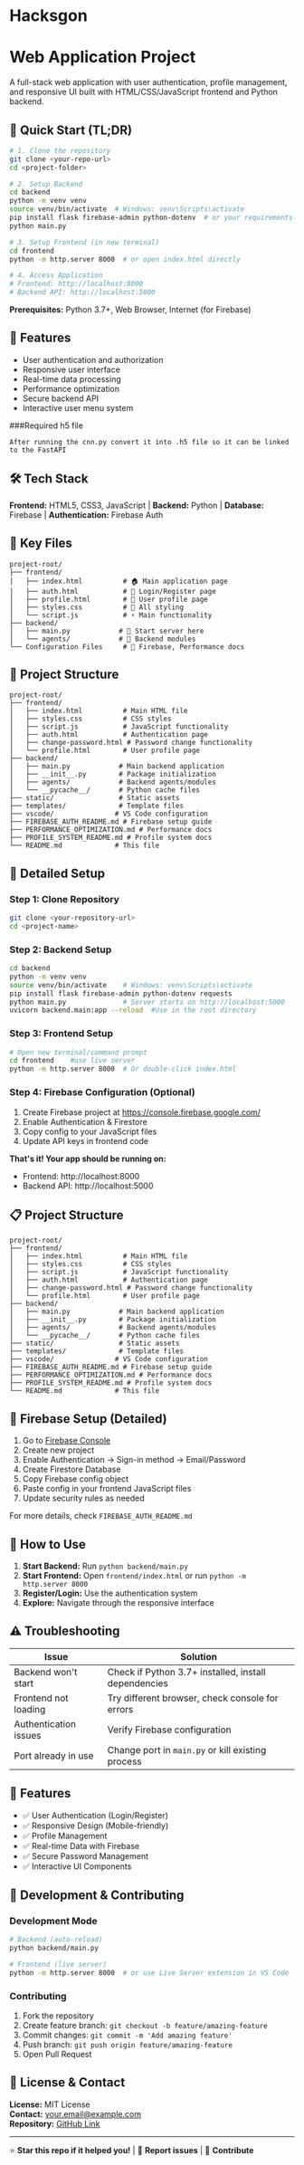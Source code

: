 # Hacksgon
# Web Application Project

A full-stack web application with user authentication, profile management, and responsive UI built with HTML/CSS/JavaScript frontend and Python backend.

## 🚀 Quick Start (TL;DR)

```bash
# 1. Clone the repository
git clone <your-repo-url>
cd <project-folder>

# 2. Setup Backend
cd backend
python -m venv venv
source venv/bin/activate  # Windows: venv\Scripts\activate
pip install flask firebase-admin python-dotenv  # or your requirements
python main.py

# 3. Setup Frontend (in new terminal)
cd frontend
python -m http.server 8000  # or open index.html directly

# 4. Access Application
# Frontend: http://localhost:8000
# Backend API: http://localhost:5000
```

**Prerequisites:** Python 3.7+, Web Browser, Internet (for Firebase)

## 🚀 Features

- User authentication and authorization
- Responsive user interface
- Real-time data processing
- Performance optimization
- Secure backend API
- Interactive user menu system


###Required h5 file
```
After running the cnn.py convert it into .h5 file so it can be linked to the FastAPI
```
## 🛠️ Tech Stack

**Frontend:** HTML5, CSS3, JavaScript | **Backend:** Python | **Database:** Firebase | **Authentication:** Firebase Auth

## 📁 Key Files

```
project-root/
├── frontend/
│   ├── index.html          # 🏠 Main application page
│   ├── auth.html           # 🔐 Login/Register page
│   ├── profile.html        # 👤 User profile page
│   ├── styles.css          # 🎨 All styling
│   └── script.js           # ⚡ Main functionality
├── backend/
│   ├── main.py            # 🚀 Start server here
│   └── agents/            # 📂 Backend modules
└── Configuration Files     # 🔧 Firebase, Performance docs
```

## 📁 Project Structure

```
project-root/
├── frontend/
│   ├── index.html          # Main HTML file
│   ├── styles.css          # CSS styles
│   ├── script.js           # JavaScript functionality
│   ├── auth.html           # Authentication page
│   ├── change-password.html # Password change functionality
│   └── profile.html        # User profile page
├── backend/
│   ├── main.py            # Main backend application
│   ├── __init__.py        # Package initialization
│   ├── agents/            # Backend agents/modules
│   └── __pycache__/       # Python cache files
├── static/                # Static assets
├── templates/             # Template files
├── vscode/               # VS Code configuration
├── FIREBASE_AUTH_README.md # Firebase setup guide
├── PERFORMANCE_OPTIMIZATION.md # Performance docs
├── PROFILE_SYSTEM_README.md # Profile system docs
└── README.md             # This file
```

## 🔧 Detailed Setup

### Step 1: Clone Repository
```bash
git clone <your-repository-url>
cd <project-name>
```

### Step 2: Backend Setup
```bash
cd backend
python -m venv venv
source venv/bin/activate    # Windows: venv\Scripts\activate
pip install flask firebase-admin python-dotenv requests
python main.py              # Server starts on http://localhost:5000
uvicorn backend.main:app --reload  #Use in the root directory 
```

### Step 3: Frontend Setup
```bash
# Open new terminal/command prompt
cd frontend    #use live server 
python -m http.server 8000  # Or double-click index.html
```

### Step 4: Firebase Configuration (Optional)
1. Create Firebase project at https://console.firebase.google.com/
2. Enable Authentication & Firestore
3. Copy config to your JavaScript files
4. Update API keys in frontend code

**That's it! Your app should be running on:**
- Frontend: http://localhost:8000
- Backend API: http://localhost:5000

## 📋 Project Structure

```
project-root/
├── frontend/
│   ├── index.html          # Main HTML file
│   ├── styles.css          # CSS styles
│   ├── script.js           # JavaScript functionality
│   ├── auth.html           # Authentication page
│   ├── change-password.html # Password change functionality
│   └── profile.html        # User profile page
├── backend/
│   ├── main.py            # Main backend application
│   ├── __init__.py        # Package initialization
│   ├── agents/            # Backend agents/modules
│   └── __pycache__/       # Python cache files
├── static/                # Static assets
├── templates/             # Template files
├── vscode/               # VS Code configuration
├── FIREBASE_AUTH_README.md # Firebase setup guide
├── PERFORMANCE_OPTIMIZATION.md # Performance docs
├── PROFILE_SYSTEM_README.md # Profile system docs
└── README.md             # This file
```

## 🔐 Firebase Setup (Detailed)

1. Go to [Firebase Console](https://console.firebase.google.com/)
2. Create new project
3. Enable Authentication → Sign-in method → Email/Password
4. Create Firestore Database
5. Copy Firebase config object
6. Paste config in your frontend JavaScript files
7. Update security rules as needed

For more details, check `FIREBASE_AUTH_README.md`

## 🚦 How to Use

1. **Start Backend:** Run `python backend/main.py` 
2. **Start Frontend:** Open `frontend/index.html` or run `python -m http.server 8000`
3. **Register/Login:** Use the authentication system
4. **Explore:** Navigate through the responsive interface

## ⚠️ Troubleshooting

| Issue | Solution |
|-------|----------|
| Backend won't start | Check if Python 3.7+ installed, install dependencies |
| Frontend not loading | Try different browser, check console for errors |
| Authentication issues | Verify Firebase configuration |
| Port already in use | Change port in `main.py` or kill existing process |

## 🚀 Features

- ✅ User Authentication (Login/Register)
- ✅ Responsive Design (Mobile-friendly)
- ✅ Profile Management
- ✅ Real-time Data with Firebase
- ✅ Secure Password Management
- ✅ Interactive UI Components

## 🔧 Development & Contributing

### Development Mode
```bash
# Backend (auto-reload)
python backend/main.py

# Frontend (live server)
python -m http.server 8000  # or use Live Server extension in VS Code
```

### Contributing
1. Fork the repository
2. Create feature branch: `git checkout -b feature/amazing-feature`
3. Commit changes: `git commit -m 'Add amazing feature'`
4. Push branch: `git push origin feature/amazing-feature`
5. Open Pull Request

## 📄 License & Contact

**License:** MIT License  
**Contact:** [your.email@example.com](mailto:your.email@example.com)  
**Repository:** [GitHub Link](https://github.com/yourusername/repo-name)

---

⭐ **Star this repo if it helped you!** | 🐛 **Report issues** | 🤝 **Contribute**
